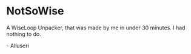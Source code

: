 # NotSoWise
A WiseLoop Unpacker, that was made by me in under 30 minutes. I had nothing to do.

\- Alluseri
